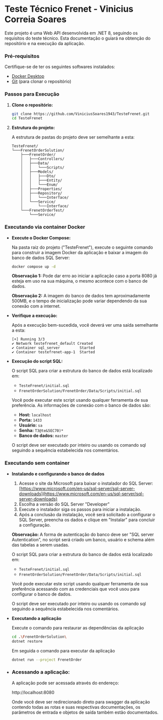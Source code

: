 # Teste Técnico Frenet - Vinicius Correia Soares

Este projeto é uma Web API desenvolvida em .NET 8, seguindo os requisitos do teste técnico. Esta documentação o guiará na obtenção do repositório e na execução da aplicação.

### Pré-requisitos

Certifique-se de ter os seguintes softwares instalados:

-   [Docker Desktop](https://www.docker.com/get-started)
-   [Git](https://git-scm.com/) (para clonar o repositório)

### Passos para Execução

1.  **Clone o repositório:**

    ```bash
    git clone https://github.com/ViniciusSoares1943/TesteFrenet.git
    cd TesteFrenet
    ```

2.  **Estrutura do projeto:**

    A estrutura de pastas do projeto deve ser semelhante a esta:

    ```
    TesteFrenet/
    └───FrenetOrderSolution/
        ├───FrenetOrder/
        │   ├───Controllers/
        │   ├───Data/
        │   │   └───Scripts/
        │   ├───Models/
        │   │   ├───Dto/
        │   │   ├───Entity/
        │   │   └───Enum/
        │   ├───Properties/
        │   ├───Repository/
        │   │   └───Interface/
        │   └───Service/
        │       └───Interface/
        └───FrenetOrderTest/
            └───Service/
    ```
### Executando via container Docker

-  **Execute o Docker Compose:**

    Na pasta raiz do projeto ("TesteFrenet"), execute o seguinte comando para construir a imagem Docker da aplicação e baixar a imagem do banco de dados SQL Server:

    ```bash
    docker compose up -d
    ```
    **Observação 1:** Pode dar erro ao iniciar a aplicação caso a porta 8080 já esteja em uso na sua máquina, o mesmo acontece com o banco de dados.

    **Observação 2:** A imagem do banco de dados tem aproximadamente 500MB, e o tempo de inicialização pode variar dependendo da sua conexão com a internet.

-  **Verifique a execução:**

    Após a execução bem-sucedida, você deverá ver uma saída semelhante a esta:

    ```plaintext
    [+] Running 3/3
    ✔ Network testefrenet_default Created
    ✔ Container sql_server         Started
    ✔ Container testefrenet-app-1  Started
    ```

-  **Execução do script SQL:**

    O script SQL para criar a estrutura do banco de dados está localizado em:

    -   `TesteFrenet/initial.sql`
    -   `FrenetOrderSolution/FrenetOrder/Data/Scripts/initial.sql`

    Você pode executar este script usando qualquer ferramenta de sua preferência. As informações de conexão com o banco de dados são:

    -   **Host:** `localhost`
    -   **Porta:** `1433`
    -   **Usuário:** `sa`
    -   **Senha:** `T3@te&5EC70)*`
    -   **Banco de dados:** `master`

    O script deve ser executado por inteiro ou usando os comando sql seguindo a sequência estabelecida nos comentários.
    
### Executando sem container

- **Instalando e configurando o banco de dados**

    1.  Acesse o site da Microsoft para baixar o instalador do SQL Server: [https://www.microsoft.com/en-us/sql-server/sql-server-downloads](https://www.microsoft.com/en-us/sql-server/sql-server-downloads)
    2.  Escolha a versão do SQL Server "Developer"
    3.  Execute o instalador siga os passos para iniciar a instalação.
    4.  Após a conclusão da instalação, você será solicitado a configurar o SQL Server, preencha os dados e clique em "Instalar" para concluir a configuração.

    **Observação:** A forma de autenticação do banco deve ser "SQL server Autentication", no script será criado um banco, usuário e schema além das tabelas a serem usadas.

    O script SQL para criar a estrutura do banco de dados está localizado em:

    -   `TesteFrenet/initial.sql`
    -   `FrenetOrderSolution/FrenetOrder/Data/Scripts/initial.sql`

    Você pode executar este script usando qualquer ferramenta de sua preferência acessando com as credenciais que você usou para configurar o banco de dados.

    O script deve ser executado por inteiro ou usando os comando sql seguindo a sequência estabelecida nos comentários.

- **Executando a aplicação**

    Execute o comando para restaurar as dependências da aplicação

    ```bash
    cd .\FrenetOrderSolution\
    dotnet restore
    ```
    Em seguida o comando para executar da aplicação

    ```bash
    dotnet run --project FrenetOrder
    ```


-  ### Acessando a aplicação:

    A aplicação pode ser acessada através do endereço:

    http://localhost:8080

    Onde você deve ser redirecionado direto para swagger da aplicação contendo todas as rotas e suas respectivas documentações, os parâmetros de entrada e objetos de saída também estão documentados.

